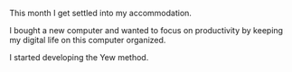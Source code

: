 This month I get settled into my accommodation. 

I bought a new computer and wanted to focus on productivity 
by keeping my digital life on this computer organized. 

I started developing the Yew method. 